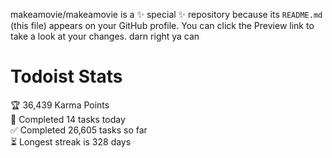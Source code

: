 makeamovie/makeamovie is a ✨ special ✨ repository because its `README.md` (this file) appears on your GitHub profile.
You can click the Preview link to take a look at your changes. darn right ya can

# Todoist Stats

<!-- TODO-IST:START -->
🏆  36,439 Karma Points           
🌸  Completed 14 tasks today           
✅  Completed 26,605 tasks so far           
⏳  Longest streak is 328 days
<!-- TODO-IST:END -->